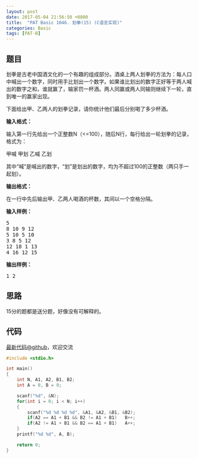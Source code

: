 ```yaml
---
layout: post
date: 2017-05-04 21:56:50 +0800
title:  "PAT Basic 1046. 划拳(15) (C语言实现)"
categories: Basic
tags: [PAT-B]
---
```


## 题目

<div id="problemContent">
<p>
划拳是古老中国酒文化的一个有趣的组成部分。酒桌上两人划拳的方法为：每人口中喊出一个数字，同时用手比划出一个数字。如果谁比划出的数字正好等于两人喊出的数字之和，谁就赢了，输家罚一杯酒。两人同赢或两人同输则继续下一轮，直到唯一的赢家出现。
</p>
<p>下面给出甲、乙两人的划拳记录，请你统计他们最后分别喝了多少杯酒。</p>
<p><b>
输入格式：
</b></p>
<p>
输入第一行先给出一个正整数N（&lt;=100），随后N行，每行给出一轮划拳的记录，格式为：</p>
<p>甲喊 甲划 乙喊 乙划</p>
<p>其中“喊”是喊出的数字，“划”是划出的数字，均为不超过100的正整数（两只手一起划）。
</p>
<p><b>
输出格式：
</b></p>
<p>
在一行中先后输出甲、乙两人喝酒的杯数，其间以一个空格分隔。</p>
<b>输入样例：</b><pre>
5
8 10 9 12
5 10 5 10
3 8 5 12
12 18 1 13
4 16 12 15
</pre>
<b>输出样例：</b><pre>
1 2
</pre>
</div>

## 思路

15分的题都是送分题，好像没有可解释的。

## 代码

[最新代码@github](https://github.com/OliverLew/PAT/blob/master/PATBasic/1046.c)，欢迎交流
```c
#include <stdio.h>

int main()
{
    int N, A1, A2, B1, B2;
    int A = 0, B = 0;

    scanf("%d", &N);
    for(int i = 0; i < N; i++)
    {
        scanf("%d %d %d %d", &A1, &A2, &B1, &B2);
        if(A2 == A1 + B1 && B2 != A1 + B1)   B++;
        if(A2 != A1 + B1 && B2 == A1 + B1)   A++;
    }
    printf("%d %d", A, B);

    return 0;
}

```